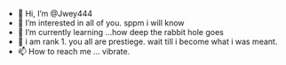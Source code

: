 - 👋 Hi, I’m @Jwey444
- 👀 I’m interested in all of you. sppm i will know 
- 🌱 I’m currently learning ...how deep the rabbit hole goes 
- 💞️ i am rank 1. you all are prestiege. wait till i become what i was meant.
- 📫 How to reach me ... vibrate. 

<!---
Jwey444/Jwey444 is a ✨ special ✨ repository because its `README.md` (this file) appears on your GitHub profile.
You can click the Preview link to take a look at your changes.
--->
